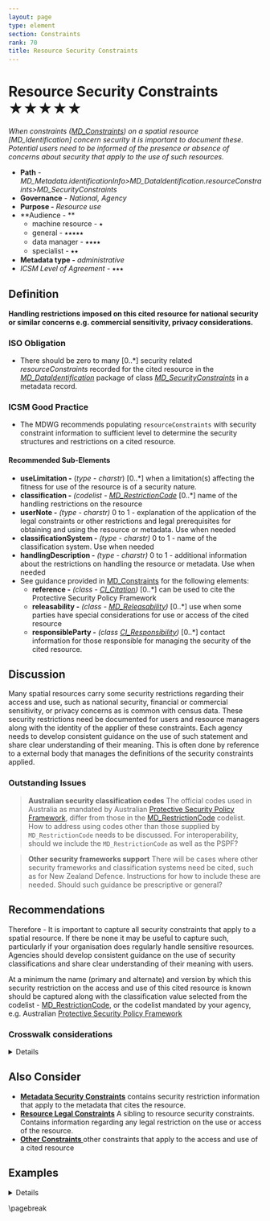 ```yaml
---
layout: page
type: element
section: Constraints
rank: 70
title: Resource Security Constraints
---
```

# Resource Security Constraints ★★★★★
*When constraints ([MD_Constraints](./class-MD_Constraints.html)) on a spatial resource [MD_Identification] concern security it is important to document these. Potential users need to be informed of the presence or absence of concerns about security that apply to the use of such resources.*

- **Path** - *MD_Metadata.identificationInfo>MD_DataIdentification.resourceConstraints>MD_SecurityConstraints*
- **Governance** - *National, Agency*
- **Purpose -** *Resource use*
- **Audience - **
  - machine resource - ⭑
  - general - ⭑⭑⭑⭑⭑
  - data manager - ⭑⭑⭑⭑
  - specialist - ⭑⭑
- **Metadata type -** *administrative*
- *ICSM Level of Agreement* - ⭑⭑⭑

## Definition
**Handling restrictions imposed on this cited resource for national security or similar concerns e.g. commercial sensitivity, privacy considerations.**

### ISO Obligation

- There should be zero to many [0..\*] security related *resourceConstraints* recorded for the cited resource in the  *[MD_DataIdentification](./class-MD_DataIdentification)* package of class *[MD_SecurityConstraints](./class-MD_SecurityConstraints)* in a metadata record.

### ICSM Good Practice

- The MDWG recommends populating  `resourceConstraints`  with security constraint information to sufficient level to determine the security structures and  restrictions on a cited resource.

#### Recommended Sub-Elements

- **useLimitation -** (*type - charstr*) [0..\*] when a limitation(s) affecting the fitness for use of the resource is of a security nature. 
- **classification -** *(codelist - [MD_RestrictionCode](./class-MD_SecurityConstraints#md_restrictioncode)* [0..\*] name of the handling restrictions on the resource
- **userNote -** *(type - charstr)*  0 to 1 - explanation of the application of the legal constraints or other restrictions and legal prerequisites for obtaining and using the resource or metadata. Use when needed
- **classificationSystem -** *(type - charstr)*  0 to 1 - name of the classification system. Use when needed
- **handlingDescription -** *(type - charstr)*  0 to 1 - additional information about the restrictions on handling the resource or metadata. Use when needed
- See guidance provided in [MD_Constraints](./class-MD_Constraints) for the following elements:
  - **reference -** *(class - [CI_Citation](./class-CI_Citation))* [0..\*] can be used to cite the Protective Security Policy Framework
  - **releasability -** *(class - [MD_Releasability](http://wiki.esipfed.org/index.php/MD_Releasability))* [0..\*] use when some parties have special considerations for use or access of the cited resource
  - **responsibleParty -** *(class [CI_Responsibility](./class-CI_Responsibility))* [0..\*] contact information for those responsible for managing the security of the cited resource.

## Discussion

Many spatial resources carry some security restrictions regarding their access and use, such as national security, financial or commercial sensitivity, or privacy concerns as is common with census data. These security restrictions  need be documented for users and resource managers along with the identity of the applier of these constraints.  Each agency needs to develop consistent guidance on the use of such statement and share clear understanding of their meaning.  This is often done by reference to a external body that manages the definitions of the security constraints applied.

### Outstanding Issues

> **Australian security classification codes**
The official codes used in Australia as mandated by Australian [Protective Security Policy Framework](https://www.protectivesecurity.gov.au/Pages/default.aspx), differ from those in the [MD_RestrictionCode](./class-MD_SecurityConstraints#undefinedmd_restrictioncode) codelist. How to address using codes other than those supplied by `MD_RestrictionCode` needs to be discussed. For interoperability, should we include the `MD_RestrictionCode` as well as the PSPF?

> **Other security frameworks support**
There will be cases where other security frameworks and classification systems need be cited, such as for New Zealand Defence. Instructions for how to include these are needed. Should such guidance be prescriptive or general?

## Recommendations

Therefore - It is important to capture all security constraints that apply to a spatial resource. If there be none it may be useful to capture such, particularly if your organisation does regularly handle sensitive resources. Agencies should develop consistent guidance on the use of security classifications and share clear understanding of their meaning with users. 

At a minimum the name (primary and alternate) and version by which this security restriction on the access and use of this cited resource is known should be captured along with the classification value selected from the codelist - [MD_RestrictionCode](./class-MD_SecurityConstraints#md_restrictioncode), or the codelist mandated by your agency, e.g. Australian [Protective Security Policy Framework](https://www.protectivesecurity.gov.au/Pages/default.aspx)

### Crosswalk considerations

<details>

#### ISO19139

See guidance provided in [MD_Constraints](./class-MD_Constraints)

#### RIF-CS

Maps to the agregate `Rights/@accessRights`

</details>

## Also Consider

- **[Metadata Security Constraints](./MetadataSecurityConstraints)** contains security restriction information that apply to the metadata that cites the resource.
- **[Resource Legal Constraints](./ResourceLegalConstraints)**  A sibling to resource security constraints. Contains information regarding any legal restriction on the use or access of the resource.
- **[Other Constraints ](./class-MD_Constraints)**  other constraints that apply to the access and use of a cited resource

## Examples

<details>

### XML

```
<mdb:MD_Metadata>
....
  <mdb:identificationInfo>
    <mri:MD_DataIdentification>
    ....
       <mri:resourceConstraints>
            <mco:MD_LegalConstraints>
               <mco:useLimitation>
                  <gco:CharacterString>Not to be used for navigation
                  </gco:CharacterString>
               </mco:useLimitation>
               <mco:reference>
                  <cit:CI_Citation>
                     <cit:title>
                        <gco:CharacterString>
                        “Creative Commons Attribution 4.0 International 
                        Licence”
                        </gco:CharacterString>
                     </cit:title>
                     <cit:citedResponsibleParty>
                        <cit:CI_Responsibility>
                           <cit:role>
                              <cit:CI_RoleCode 
                              codeList="https://schemas.isotc211.org/19115
                              /resources/Codelist/cat/codelists.xml#CI_RoleCode" 
                              codeListValue="rightsHolder"/>
                           </cit:role>
                           <cit:party>
                              <cit:CI_Organisation>
                                 <cit:name>
                                    <gco:CharacterString>OpenWork Ltd
                                    </gco:CharacterString>
                                 </cit:name>
                                 <cit:contactInfo>
                                    <cit:CI_Contact>
                                       <cit:address>
                                          <cit:CI_Address>
                                             <cit:electronicMailAddress>                    
                                             <gco:CharacterString>
                                             info@openwork.nz
                                             </gco:CharacterString>
                                             </cit:electronicMailAddress>
                                          </cit:CI_Address>
                                       </cit:address>
                                    </cit:CI_Contact>
                                 </cit:contactInfo>
                              </cit:CI_Organisation>
                           </cit:party>
                        </cit:CI_Responsibility>
                     </cit:citedResponsibleParty>
                  </cit:CI_Citation>
               </mco:reference>
               <mco:accessConstraints>
                  <mco:MD_RestrictionCode 
                  codeListValue="copyright" 
                  codeList="https://schemas.isotc211.org/19115/resources
                  /Codelist/cat/codelists.xml#MD_RestrictionCode"/>
               </mco:accessConstraints>
               <mco:useConstraints>
                  <mco:MD_RestrictionCode 
                  codeListValue="otherRestrictions" 
                  codeList="https://schemas.isotc211.org/19115/resources
                  /Codelist/cat/codelists.xml#MD_RestrictionCode"/>
               </mco:useConstraints>
               <mco:otherConstraints>
                  <gco:CharacterString>For non-commercial purposes only
                  </gco:CharacterString>
               </mco:otherConstraints>
            </mco:MD_LegalConstraints>
         </mri:resourceConstraints>
     ....
     </mri:MD_DataIdentification>
</mdb:identificationInfo>
....
</mdb:MD_Metadata>
```

### UML diagrams

Recommended elements highlighted in Yellow

![resourceSecurityConstraints](../images/ResourceSecurityConstraintsUML.png)

</details>

\pagebreak
